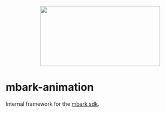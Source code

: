 <p align="center">
  <img width="320" height="160" src="https://user-images.githubusercontent.com/641197/116633151-9e462c00-a90d-11eb-8c51-eebe3c9cffae.png">
</p>

# mbark-animation
Internal framework for the [mbark sdk](https://github.com/mbark-app-inc/mbark-sdk).
